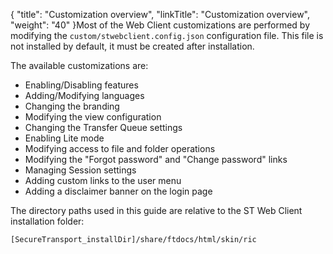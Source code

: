 {
    "title": "Customization overview",
    "linkTitle": "Customization overview",
    "weight": "40"
}Most of the Web Client customizations are performed by modifying the `custom/stwebclient.config.json` configuration file. This file is not installed by default, it must be created after installation.

The available customizations are:

-   Enabling/Disabling features
-   Adding/Modifying languages
-   Changing the branding
-   Modifying the view configuration
-   Changing the Transfer Queue settings
-   Enabling Lite mode
-   Modifying access to file and folder operations
-   Modifying the "Forgot password" and "Change password" links
-   Managing Session settings
-   Adding custom links to the user menu
-   Adding a disclaimer banner on the login page

The directory paths used in this guide are relative to the ST Web Client installation folder:

`[SecureTransport_installDir]/share/ftdocs/html/skin/ric`
